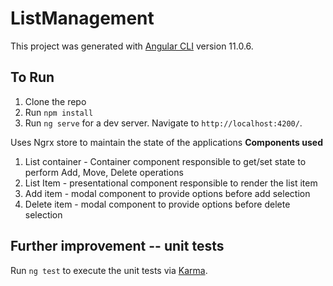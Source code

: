 # ListManagement

This project was generated with [Angular CLI](https://github.com/angular/angular-cli) version 11.0.6.

## To Run

1) Clone the repo
2) Run `npm install`
3) Run `ng serve` for a dev server. Navigate to `http://localhost:4200/`.

Uses Ngrx store to maintain the state of the applications
**Components used**

1) List container - Container component responsible to get/set state to perform Add, Move, Delete operations
2) List Item - presentational component responsible to render the list item
3) Add item - modal component to provide options before add selection
4) Delete item - modal component to provide options before delete selection

## Further improvement --  unit tests

Run `ng test` to execute the unit tests via [Karma](https://karma-runner.github.io).




